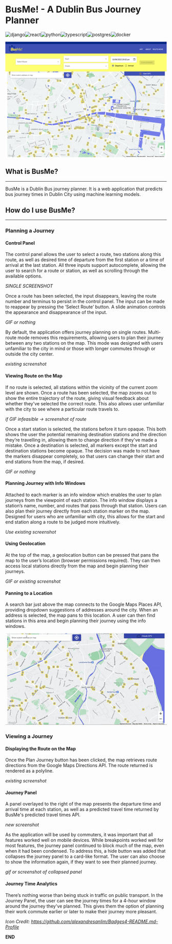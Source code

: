 # **BusMe! - A Dublin Bus Journey Planner**

![django](https://img.shields.io/badge/Django-092E20?style=for-the-badge&logo=django&logoColor=green)![react](https://img.shields.io/badge/React-20232A?style=for-the-badge&logo=react&logoColor=61DAF)![python](https://img.shields.io/badge/Python-FFD43B?style=for-the-badge&logo=python&logoColor=blue)![typescript](https://img.shields.io/badge/TypeScript-007ACC?style=for-the-badge&logo=typescript&logoColor=white)![postgres](https://img.shields.io/badge/PostgreSQL-316192?style=for-the-badge&logo=postgresql&logoColor=white)![docker](https://img.shields.io/badge/Docker-2CA5E0?style=for-the-badge&logo=docker&logoColor=white)

![inital_look](readme_images/first_page.png)

## **What is BusMe?**
---
BusMe is a Dublin Bus journey planner. It is a web application that predicts bus journey times in Dublin City using machine learning models. 

## **How do I use BusMe?**
---
### Planning a Journey

#### Control Panel
The control panel allows the user to select a route, two stations along this route, as well as desired time of departure from the first station or a time of arrival at the last station. All three inputs support autocomplete, allowing the user to search for a route or station, as well as scrolling through the available options.

*SINGLE SCREENSHOT*

Once a route has been selected, the input disappears, leaving the route number and terminus to persist in the control panel. The input can be made to reappear by pressing the ‘Select Route’ button. A slide animation controls the appearance and disappearance of the input. 

*GIF or nothing*

By default, the application offers journey planning on single routes. Multi-route mode removes this requirements, allowing users to plan their journey between any two stations on the map. This mode was designed with users unfamiliar to the city in mind or those with longer commutes through or outside the city center.

*existing screenshot*

#### Viewing Route on the Map
If no route is selected, all stations within the vicinity of the current zoom level are shown. Once a route has been selected, the map zooms out to show the entire trajectory of the route, giving visual feedback about whether they've selected the correct route. This also allows user unfamiliar with the city to see where a particular route travels to.

*if GIF infeasible -> screenshot of route*

Once a start station is selected, the stations before it turn opaque. This both shows the user the potential remaining destination stations and the direction they’re travelling in, allowing them to change direction if they've made a mistake. Once a destination is selected, all markers except the start and destination stations become opaque. The decision was made to not have the markers disappear completely, so that users can change their start and end stations from the map, if desired.

*GIF or nothing*

#### Planning Journey with Info Windows
Attached to each marker is an info window which enables the user to plan journeys from the viewpoint of each station. The info window displays a station’s name, number, and routes that pass through that station.  Users can also plan their journey directly from each station marker on the map. Designed for users who are unfamiliar with city, this allows for the start and end station along a route to be judged more intuitively.

*Use existing screenshot*

#### Using Geolocation
At the top of the map, a geolocation button can be pressed that pans the map to the user’s location (browser permissions required). They can then access local stations directly from the map and begin planning their journeys.

*GIF or existing screenshot*

#### Panning to a Location
A search bar just above the map connects to the Google Maps Places API, providing dropdown suggestions of addresses around the city. When an address is selected, the map pans to this location. A user can then find stations in this area and begin planning their journey using the info windows.

<p align="center">
    <img src="readme_images/station-pan-gif.gif">
</p>

### Viewing a Journey

#### Displaying the Route on the Map
Once the Plan Journey button has been clicked, the map retrieves route directions from the Google Maps Directions API. The route returned is rendered as a polyline.

*existing screenshot*

#### Journey Panel

A panel overlayed to the right of the map presents the departure time and arrival time at each station, as well as a predicted travel time returned by BusMe's predicted travel times API.

*new screenshot*

As the application will be used by commuters, it was important that all features worked well on mobile devices. While breakpoints worked well for most features, the journey panel continued to block much of the map, even when it had been condensed. To address this, a hide button was added that collapses the journey panel to a card-like format. The user can also choose to show the information again, if they want to see their planned journey.

*gif or screenshot of collapsed panel*

#### Journey Time Analytics

There’s nothing worse than being stuck in traffic on public transport. In the Journey Panel, the user can see the journey times for a 4-hour window around the journey they've planned. This gives them the option of planning their work commute earlier or later to make their journey more pleasant.

*Icon Credit: https://github.com/alexandresanlim/Badges4-README.md-Profile*

**END**
